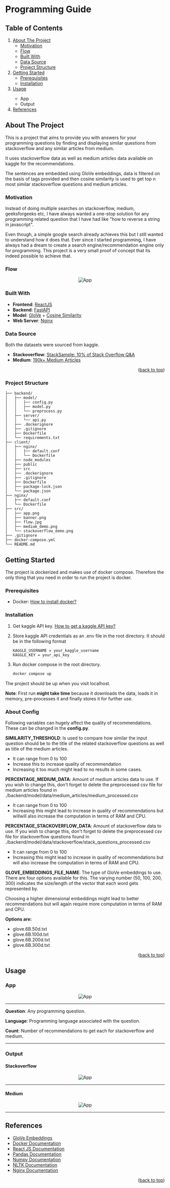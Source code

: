 
  <a name="readme-top"></a>

  <p align="center">
    <h1>Programming Guide</h1>
  </p>

  <h2>Table of Contents</h2>
  <ol>
    <li>
      <a href="#about-the-project">About The Project</a>
      <ul>
        <li><a href="#motivation">Motivation</a></li>
        <li><a href="#flow">Flow</a></li>
        <li><a href="#built-with">Built With</a></li>
        <li><a href="#data-source">Data Source</a></li>
        <li><a href="#project-structure">Project Structure</a></li>
      </ul>
    </li>
    <li>
      <a href="#getting-started">Getting Started</a>
      <ul>
        <li><a href="#prerequisites">Prerequisites</a></li>
        <li><a href="#installation">Installation</a></li>
      </ul>
    </li>
    <li><a href="#usage">Usage</a></li>
    <ul>
        <li>App</li>
        <li>Output</li>
    </ul>
    <li><a href="#references">References</a></li>
  </ol>

## About The Project

This is a project that aims to provide you with answers for your programming questions by finding and displaying similar questions from stackoverflow and any similar articles from medium.

It uses stackoverflow data as well as medium articles data available on kaggle for the recommendations.

The sentences are embedded using GloVe embeddings, data is filtered on the basis of tags provided and then cosine similarity is used to get top n most similar stackoverflow questions and medium articles.

### Motivation
Instead of doing multiple searches on stackoverflow, medium, geeksforgeeks etc, I have always wanted a one-stop solution for any programming related question that I have had like "how to reverse a string in javascript".

Even though, a simple google search already achieves this but I still wanted to understand how it does that. Ever since I started programming, I have always had a dream to create a search engine/recommendation engine only for programming. This project is a very small proof of concept that its indeed possible to achieve that.

### Flow
<div style="display: flex; justify-content: center;">
  <img src="./src/images/flow.jpg" alt="App">
</div>

### Built With

- **Frontend**: [ReactJS](https://react.dev/)
- **Backend**: [FastAPI](https://fastapi.tiangolo.com/)
- **Model**: [GloVe](https://nlp.stanford.edu/projects/glove/) + [Cosine Similarity](https://www.sciencedirect.com/topics/computer-science/cosine-similarity)
- **Web Server**: [Nginx](https://www.nginx.com/)

### Data Source
Both the datasets were sourced from kaggle.
- **Stackoverflow**: [StackSample: 10% of Stack Overflow Q&A](https://www.kaggle.com/datasets/stackoverflow/stacksample)
- **Medium**: [190k+ Medium Articles](https://www.kaggle.com/datasets/fabiochiusano/medium-articles)

<p align="right">(<a href="#readme-top">back to top</a>)</p>

### Project Structure
```
├── backend/
│   ├── model/
│   │   ├── config.py
│   │   ├── model.py
│   │   └── preprocess.py
│   ├── server/
│   │   └── api.py
│   ├── .dockerignore
│   ├── .gitignore
│   ├── Dockerfile
│   └── requirements.txt
├── client/
│   ├── nginx/
│   │   ├── default.conf
│   │   └── Dockerfile
│   ├── node_modules
│   ├── public
│   ├── src
│   ├── .dockerignore
│   ├── .gitignore
│   ├── Dockerfile
│   ├── package-lock.json
│   └── package.json
├── nginx/
│   ├── default.conf
│   └── Dockerfile
├── src/
│   ├── app.png
│   ├── banner.png
│   ├── flow.jpg
│   ├── medium_demo.png
│   └── stackoverflow_demo.png
├── .gitignore
├── docker-compose.yml
└── README.md
```

## Getting Started

The project is dockerized and makes use of docker compose. Therefore the only thing that you need in order to run the project is docker.

### Prerequisites

* Docker: [How to install docker?](https://docs.docker.com/get-docker/)
  
### Installation

1. Get kaggle API key. [How to get a kaggle API key?](https://christianjmills.com/posts/kaggle-obtain-api-key-tutorial/)
   
2. Store kaggle API credentials as an .env file in the root directory. It should be in the following format
    ```
    KAGGLE_USERNAME = your_kaggle_username
    KAGGLE_KEY = your_api_key
    ```
3. Run docker compose in the root directory.
   ```sh
   docker compose up
   ```
The project should be up when you visit localhost.

**Note**: First run **might take time** because it downloads the data, loads it in memory, pre-processes it and finally stores it for further use.


### About Config
Following variables can hugely affect the quality of recommendations. These can be changed in the **config.py**.

**SIMILARITY_THRESHOLD**: Is used to compare how similar the input question should be to the title of the related stackoverflow questions as well as title of the medium articles.
- It can range from 0 to 100
- Increase this to increase quality of recommendation
- Increasing it too much might lead to no results in some cases.

**PERCENTAGE_MEDIUM_DATA**: Amount of medium articles data to use. If you wish to change this, don't forget to delete the preprocessed csv file for medium articles found in ./backend/model/data/medium_articles/medium_processed.csv
- It can range from 0 to 100
- Increasing this might lead to increase in quality of recommendations but willwill also increase the computation in terms of RAM and CPU.

**PERCENTAGE_STACKOVERFLOW_DATA**: Amount of stackoverflow data to use. If you wish to change this, don't forget to delete the preprocessed csv file for stackoverflow questions found in ./backend/model/data/stackoverflow/stack_questions_processed.csv
- It can range from 0 to 100
- Increasing this might lead to increase in quality of recommendations but will also increase the computation in terms of RAM and CPU.

**GLOVE_EMBEDDINGS_FILE_NAME**: The type of GloVe embeddings to use. There are four options available for this. The varying number (50, 100, 200, 300) indicates the size/length of the vector that each word gets represented by.

Choosing a higher dimensional embeddings might lead to better recommendations but will again require more computation in terms of RAM and CPU.

**Options are:**
- glove.6B.50d.txt
- glove.6B.100d.txt
- glove.6B.200d.txt
- glove.6B.300d.txt

<p align="right">(<a href="#readme-top">back to top</a>)</p>

## Usage

### App
<div style="display: flex; justify-content: center;">
  <img src="./src/images/app.png" alt="App">
</div>
<hr>

**Question**: Any programming question.

**Language**: Programming language associated with the question.

**Count**: Number of recommendations to get each for stackoverflow and medium.

<hr>

### Output

#### Stackoverflow
<div style="display: flex; justify-content: center;">
  <img src="./src/images/stackoverflow_demo.png" alt="App">
</div>
<hr>

#### Medium
<div style="display: flex; justify-content: center;">
  <img src="./src/images/medium_demo.png" alt="App">
</div>
<hr>

## References

* [GloVe Embeddings](https://nlp.stanford.edu/pubs/glove.pdf)
* [Docker Documentation](https://docs.docker.com/reference/)
* [React JS Documentation](https://react.dev/reference/react)
* [Pandas Documentation](https://pandas.pydata.org/docs/)
* [Numpy Documentation](https://numpy.org/doc/)
* [NLTK Documentation](https://www.nltk.org/api/nltk.html)
* [Nginx Documentation](http://nginx.org/en/docs/)
  
<p align="right">(<a href="#readme-top">back to top</a>)</p>
